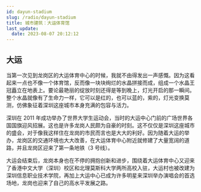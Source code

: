 ```yaml
---
id: dayun-stadium
slug: /radio/dayun-stadium
title: 城市建筑：大运体育馆
last_update:
  date: 2023-08-07 20:12:12
---
```


## 大运

当第一次见到龙岗区的大运体育中心的时候，我就不由得发出一声感慨。因为这看起来一点也不像一个体育馆，反而像一块块绚烂的水晶拼接而成，组成一个水晶王冠矗立在地表上。要论最艳丽的绽放时刻还得是等到晚上，灯光开启的那一瞬间。整个水晶就像有了生命力一样，它可以是红的，也可以蓝的，紫的，灯光变换莫测，仿佛象征着深圳这座城市本身充满的包容与活力。

深圳在 2011 年成功举办了世界大学生运动会，当时的大运中心门前的广场世界各国国旗迎风招展。这也是许多龙岗人民颇为自豪的时刻。这不仅仅是深圳这座城市的盛会，对于像我这样住在龙岗的市民而言也是大大的利好。因为随着大运的举办，龙岗区的交通环境也大大改善，在大运体育中心附近就修建了大量宽阔的道路，并且龙岗区迎来了第一条地铁（3 号线）。

大运会结束后，龙岗本身也在不停的拥抱创新和进步，围绕着大运体育中心又迎来了香港中文大学（深圳）校区和北理莫斯科大学两所高校入驻，大运村也被改建为深圳信息职业技术学院，再加上大运中心已成为许多明星来深圳举办演唱会的首选场地，龙岗也迎来了自己的高水平发展之路。


